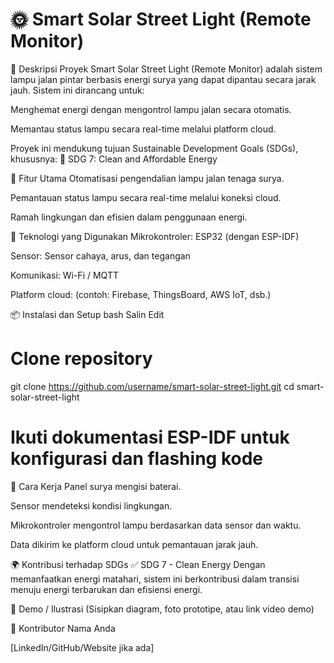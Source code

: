 # 🌞 Smart Solar Street Light (Remote Monitor)
📖 Deskripsi Proyek
Smart Solar Street Light (Remote Monitor) adalah sistem lampu jalan pintar berbasis energi surya yang dapat dipantau secara jarak jauh.
Sistem ini dirancang untuk:

Menghemat energi dengan mengontrol lampu jalan secara otomatis.

Memantau status lampu secara real-time melalui platform cloud.

Proyek ini mendukung tujuan Sustainable Development Goals (SDGs), khususnya:
🎯 SDG 7: Clean and Affordable Energy

🚀 Fitur Utama
Otomatisasi pengendalian lampu jalan tenaga surya.

Pemantauan status lampu secara real-time melalui koneksi cloud.

Ramah lingkungan dan efisien dalam penggunaan energi.

🧰 Teknologi yang Digunakan
Mikrokontroler: ESP32 (dengan ESP-IDF)

Sensor: Sensor cahaya, arus, dan tegangan

Komunikasi: Wi-Fi / MQTT

Platform cloud: (contoh: Firebase, ThingsBoard, AWS IoT, dsb.)

📦 Instalasi dan Setup
bash
Salin
Edit
# Clone repository
git clone https://github.com/username/smart-solar-street-light.git
cd smart-solar-street-light

# Ikuti dokumentasi ESP-IDF untuk konfigurasi dan flashing kode
🏁 Cara Kerja
Panel surya mengisi baterai.

Sensor mendeteksi kondisi lingkungan.

Mikrokontroler mengontrol lampu berdasarkan data sensor dan waktu.

Data dikirim ke platform cloud untuk pemantauan jarak jauh.

🌍 Kontribusi terhadap SDGs
✅ SDG 7 - Clean Energy
Dengan memanfaatkan energi matahari, sistem ini berkontribusi dalam transisi menuju energi terbarukan dan efisiensi energi.

📸 Demo / Ilustrasi
(Sisipkan diagram, foto prototipe, atau link video demo)

👤 Kontributor
Nama Anda

[LinkedIn/GitHub/Website jika ada]
